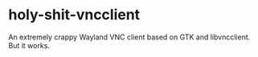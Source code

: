 # holy-shit-vncclient
An extremely crappy Wayland VNC client based on GTK and libvncclient. But it works.
